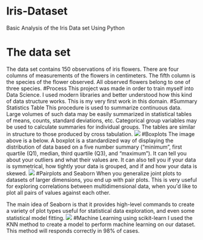 # Iris-Dataset
Basic Analysis of the Iris Data set Using Python
# The data set
The data set contains 150 observations of iris flowers. There are four columns of measurements of the flowers in centimeters. The fifth column is the species of the flower observed. All observed flowers belong to one of three species.
#Process
This project was made in order to train myself into Data Science. I used modern libraries and better understood how this kind of data structure works.
This is my very first work in this domain.
#Summary Statistics Table
This procedure is used to summarize continuous data. Large volumes of such data may be easily summarized in statistical tables of means, counts, standard deviations, etc. Categorical group variables may be used to calculate summaries for individual groups. The tables are similar in structure to those produced by cross tabulation.
[![](https://imgur.com/QFZewkC)](https://imgur.com/QFZewkC)
#Boxplots
The image above is a below. A boxplot is a standardized way of displaying the distribution of data based on a five number summary (“minimum”, first quartile (Q1), median, third quartile (Q3), and “maximum”). It can tell you about your outliers and what their values are. It can also tell you if your data is symmetrical, how tightly your data is grouped, and if and how your data is skewed.
[![](https://imgur.com/iFGLReE)](https://imgur.com/iFGLReE)
#Pairplots and Seaborn
When you generalize joint plots to datasets of larger dimensions, you end up with pair plots. This is very useful for exploring correlations between multidimensional data, when you'd like to plot all pairs of values against each other.

The main idea of Seaborn is that it provides high-level commands to create a variety of plot types useful for statistical data exploration, and even some statistical model fitting.
[![](https://imgur.com/3m0QgZW)](https://imgur.com/3m0QgZW)
#Machine Learning using scikit-learn
I used the KNN method to create a model to perform machine learning on our dataset. This method will responds correctly in 98% of cases.
